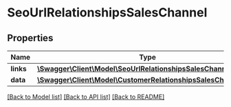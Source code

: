 # SeoUrlRelationshipsSalesChannel

## Properties
Name | Type | Description | Notes
------------ | ------------- | ------------- | -------------
**links** | [**\Swagger\Client\Model\SeoUrlRelationshipsSalesChannelLinks**](SeoUrlRelationshipsSalesChannelLinks.md) |  | [optional] 
**data** | [**\Swagger\Client\Model\CustomerRelationshipsSalesChannelData**](CustomerRelationshipsSalesChannelData.md) |  | [optional] 

[[Back to Model list]](../../README.md#documentation-for-models) [[Back to API list]](../../README.md#documentation-for-api-endpoints) [[Back to README]](../../README.md)

